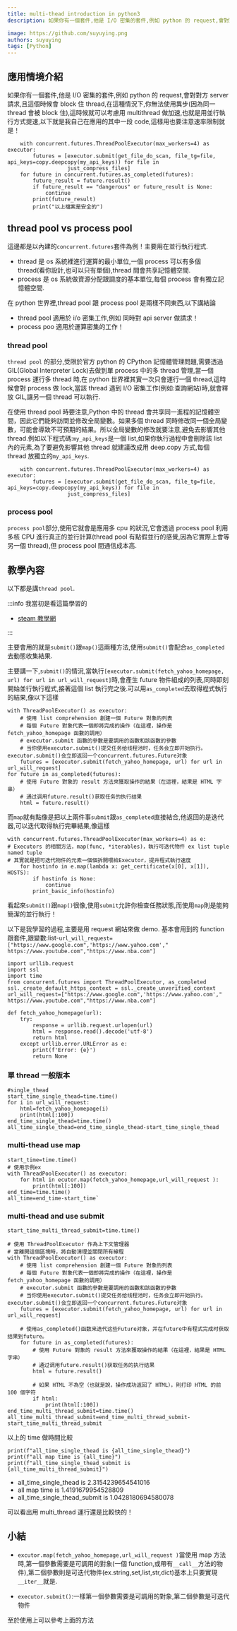 ```yaml
---
title: multi-thead introduction in python3
description: 如果你有一個套件,他是 I/O 密集的套件,例如 python 的 request,會對對方 server 請求,且這個時候會 block 住 thread,在這種情況下,你無法使用異步(因為同一 thread 會被 block 住),這時候就可以考慮用 multithread 做加速,concurrent.這邊用python內建套件futures.ThreadPoolExecutor()做示範,也就是用並行執行方式提速,以下就是我自己在應用的其中一段 code,這樣用也要注意速率限制就是！

image: https://github.com/suyuying.png
authors: suyuying
tags: [Python]
---
```


## 應用情境介紹

如果你有一個套件,他是 I/O 密集的套件,例如 python 的 request,會對對方 server 請求,且這個時候會 block 住 thread,在這種情況下,你無法使用異步(因為同一 thread 會被 block 住),這時候就可以考慮用 multithread 做加速,也就是用並行執行方式提速,以下就是我自己在應用的其中一段 code,這樣用也要注意速率限制就是！

```
    with concurrent.futures.ThreadPoolExecutor(max_workers=4) as executor:
        futures = [executor.submit(get_file_do_scan, file_tg=file, api_keys=copy.deepcopy(my_api_keys)) for file in
                   just_compress_files]
    for future in concurrent.futures.as_completed(futures):
        future_result = future.result()
        if future_result == "dangerous" or future_result is None:
            continue
        print(future_result)
        print("以上檔案是安全的")

```

## thread pool vs process pool

這邊都是以內建的`concurrent.futures`套件為例！主要用在並行執行程式.

- thread 是 os 系統裡進行運算的最小單位,一個 process 可以有多個 thread(看你設計,也可以只有單個),thread 間會共享記憶體空間.
- process 是 os 系統做資源分配跟調度的基本單位,每個 process 會有獨立記憶體空間.

在 python 世界裡,thread pool 跟 process pool 是兩樣不同東西,以下講結論

- thread pool 適用於 i/o 密集工作,例如 同時對 api server 做請求！
- process poo 適用於運算密集的工作！

### thread pool

`thread pool` 的部分,受限於官方 python 的 CPython 記憶體管理問題,需要透過 GIL(Global Interpreter Lock)去做到單 process 中的多 thread 管理,當一個 process 運行多 thread 時,在 python 世界裡其實一次只會運行一個 thread,這時候會對 process 做 lock,當該 thread 遇到 I/O 密集工作(例如:查詢網站)時,就會釋放 GIL,讓另一個 thread 可以執行.

在使用 thread pool 時要注意,Python 中的 thread 會共享同一進程的記憶體空間，因此它們能夠訪問並修改全局變數。如果多個 thread 同時修改同一個全局變數，可能會導致不可預期的結果。所以全局變數的修改就要注意,避免去影響其他 thread.例如以下程式碼:`my_api_keys`是一個 list,如果你執行過程中會刪除該 list 內的元素,為了要避免影響其他 thread 就建議改成用 deep.copy 方式,每個 thread 放獨立的`my_api_keys`.

```
    with concurrent.futures.ThreadPoolExecutor(max_workers=4) as executor:
        futures = [executor.submit(get_file_do_scan, file_tg=file, api_keys=copy.deepcopy(my_api_keys)) for file in
                   just_compress_files]
```

### process pool

`process pool`部分,使用它就會是應用多 cpu 的狀況,它會透過 process pool 利用多核 CPU 進行真正的並行計算(thread pool 有點假並行的感覺,因為它實際上會等另一個 thread),但 process pool 間通信成本高.

## 教學內容

以下都是講`thread pool`.

:::info
我當初是看這篇學習的

- [steam 教學網](https://steam.oxxostudio.tw/category/python/library/threading.html#:~:text=%E4%BD%BF%E7%94%A8threading%20%E5%BB%BA%E7%AB%8B%E5%9F%B7%E8%A1%8C%E7%B7%92,%E7%AD%89%E5%88%B0%E8%A7%A3%E9%8E%96%E6%89%8D%E8%83%BD%E5%A4%A0%E5%9F%B7%E8%A1%8C%E3%80%82)

:::

主要會用的就是`submit()`跟`map()`這兩種方法,使用`submit()`會配合`as_completed`去動態收集結果.

主要講一下,`submit()`的情況,當執行`[executor.submit(fetch_yahoo_homepage, url) for url in url_will_request]`時,會產生 future 物件組成的列表,同時即刻開始並行執行程式,接著這個 list 執行完之後.可以用`as_completed`去取得程式執行的結果,像以下這樣

```
with ThreadPoolExecutor() as executor:
    # 使用 list comprehension 創建一個 Future 對象的列表
    # 每個 Future 對象代表一個即將完成的操作（在這裡，操作是 fetch_yahoo_homepage 函數的調用）
    # executor.submit 函數的參數是要調用的函數和該函數的參數
    # 当你使用executor.submit()提交任务给线程池时，任务会立即开始执行。executor.submit()会立即返回一个concurrent.futures.Future对象
    futures = [executor.submit(fetch_yahoo_homepage, url) for url in url_will_request]
for future in as_completed(futures):
    # 使用 Future 對象的 result 方法來獲取操作的結果（在這裡，結果是 HTML 字串）
    # 通过调用future.result()获取任务的执行结果
    html = future.result()
```

而`map`就有點像是把以上兩件事`submit`跟`as_completed`直接結合,他返回的是迭代器,可以迭代取得執行完畢結果,像這樣

```
with concurrent.futures.ThreadPoolExecutor(max_workers=4) as e:
# Executors 的相關方法，map(func, *iterables)，執行可迭代物件 ex list tuple named tuple
# 其實就是把可迭代物件的元素一個個拆開喂給Executor，提升程式執行速度
    for hostinfo in e.map(lambda x: get_certificate(x[0], x[1]), HOSTS):
        if hostinfo is None:
            continue
        print_basic_info(hostinfo)
```

看起來`submit()`跟`map()`很像,使用`submit`允許你檢查任務狀態,而使用`map`則是能夠簡潔的並行執行！

以下是我學習的過程,主要是用 request 網站來做 demo.
基本會用到的 function 跟套件,跟變數:list-`url_will_request=["https://www.google.com",'https://www.yahoo.com'," https://www.youtube.com","https://www.nba.com"]`

```
import urllib.request
import ssl
import time
from concurrent.futures import ThreadPoolExecutor, as_completed
ssl._create_default_https_context = ssl._create_unverified_context
url_will_request=["https://www.google.com",'https://www.yahoo.com'," https://www.youtube.com","https://www.nba.com"]

def fetch_yahoo_homepage(url):
    try:
        response = urllib.request.urlopen(url)
        html = response.read().decode('utf-8')
        return html
    except urllib.error.URLError as e:
        print(f'Error: {e}')
        return None
```

### 單 thread 一般版本

```
#single_thead
start_time_single_thead=time.time()
for i in url_will_request:
    html=fetch_yahoo_homepage(i)
    print(html[:100])
end_time_single_thead=time.time()
all_time_single_thead=end_time_single_thead-start_time_single_thead

```

### multi-thead use map

```
start_time=time.time()
# 使用示例ex
with ThreadPoolExecutor() as executor:
    for html in ecutor.map(fetch_yahoo_homepage,url_will_request ):
        print(html[:100])
end_time=time.time()
all_time=end_time-start_time`
```

### multi-thead and use submit

```
start_time_multi_thread_submit=time.time()

# 使用 ThreadPoolExecutor 作為上下文管理器
# 當離開這個區塊時，將自動清理並關閉所有線程
with ThreadPoolExecutor() as executor:
    # 使用 list comprehension 創建一個 Future 對象的列表
    # 每個 Future 對象代表一個即將完成的操作（在這裡，操作是 fetch_yahoo_homepage 函數的調用）
    # executor.submit 函數的參數是要調用的函數和該函數的參數
    # 当你使用executor.submit()提交任务给线程池时，任务会立即开始执行。executor.submit()会立即返回一个concurrent.futures.Future对象
    futures = [executor.submit(fetch_yahoo_homepage, url) for url in url_will_request]

    # 使用as_completed()函数来迭代这些Future对象，并在future中有程式完成时获取结果到future。
    for future in as_completed(futures):
        # 使用 Future 對象的 result 方法來獲取操作的結果（在這裡，結果是 HTML 字串）
        # 通过调用future.result()获取任务的执行结果
        html = future.result()

        # 如果 HTML 不為空（也就是說，操作成功返回了 HTML），則打印 HTML 的前 100 個字符
        if html:
            print(html[:100])
end_time_multi_thread_submit=time.time()
all_time_multi_thread_submit=end_time_multi_thread_submit-start_time_multi_thread_submit

```

以上的 time 做時間比較

```
print(f"all_time_single_thead is {all_time_single_thead}")
print(f"all map time is {all_time}")
print(f"all_time_single_thead_submit is {all_time_multi_thread_submit}")
```

- all_time_single_thead is 2.3154239654541016
- all map time is 1.4191679954528809
- all_time_single_thead_submit is 1.0428180694580078

可以看出用 multi_thread 運行還是比較快的！

## 小結

- `excutor.map(fetch_yahoo_homepage,url_will_request )`當使用 map 方法時,第一個參數需要是可調用的對象(一個 function,或帶有`__call__`方法的物件),第二個參數則是可迭代物件(ex.string,set,list,str,dict)基本上只要實現`__iter__`就是.

- `executor.submit()`:一樣第一個參數需要是可調用的對象,第二個參數是可迭代物件

至於使用上可以參考上面的方法
